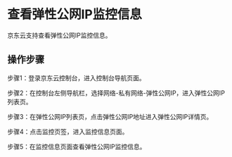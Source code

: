 # 查看弹性公网IP监控信息

京东云支持查看弹性公网IP监控信息。

## 操作步骤

步骤1：登录京东云控制台，进入控制台导航页面。

步骤2：在控制台左侧导航栏，选择网络-私有网络-弹性公网IP，进入弹性公网IP列表页。

步骤3：在弹性公网IP列表页，点击弹性公网IP地址进入弹性公网IP详情页。

步骤4：点击监控页签，进入监控信息页面。

步骤5：在监控信息页面查看弹性公网IP监控信息。